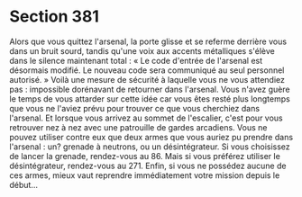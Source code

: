 # Section 381

Alors que vous quittez l'arsenal, la porte glisse et se referme 
derrière vous dans un bruit sourd, tandis qu'une voix aux accents 
métalliques s'élève dans le silence maintenant total : « Le code 
d'entrée de l'arsenal est désormais modifié. Le nouveau code sera 
communiqué au seul personnel autorisé. » Voilà une mesure de 
sécurité à laquelle vous ne vous attendiez pas : impossible 
dorénavant de retourner dans l'arsenal. Vous n'avez guère le 
temps de vous attarder sur cette idée car vous êtes resté plus 
longtemps que vous ne l'aviez prévu pour trouver ce que vous 
cherchiez dans l'arsenal. Et lorsque vous arrivez au sommet de 
l'escalier, c'est pour vous retrouver nez à nez avec une patrouille 
de gardes arcadiens. Vous ne pouvez utiliser contre eux que deux 
armes que vous auriez pu prendre dans l'arsenal : un? grenade à 
neutrons, ou un désintégrateur. Si vous choisissez de lancer la 
grenade, rendez-vous au 86. Mais si vous préférez utiliser le 
désintégrateur, rendez-vous au 271. Enfin, si vous ne possédez 
aucune de ces armes, mieux vaut reprendre immédiatement 
votre mission depuis le début...
